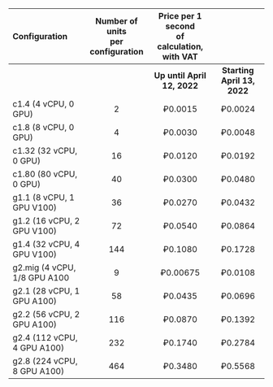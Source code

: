 | Configuration | Number of units <br>per configuration | Price per 1 second <br>of calculation,<br>with VAT |  |
|:---|:---:|:---:|:---:|
| | | **Up until April 12, 2022** | **Starting  April 13, 2022** |
|     c1.4 (4 vCPU, 0 GPU)     |  2  |  ₽0.0015 | ₽0.0024 |
| c1.8 (8 vCPU, 0 GPU)         | 4   | ₽0.0030  | ₽0.0048 |
| c1.32 (32 vCPU, 0 GPU)       | 16  | ₽0.0120  | ₽0.0192 |
| c1.80 (80 vCPU, 0 GPU)       | 40  | ₽0.0300  | ₽0.0480 |
| g1.1 (8 vCPU, 1 GPU V100)    | 36  | ₽0.0270  | ₽0.0432 |
| g1.2 (16 vCPU, 2 GPU V100)   | 72  | ₽0.0540  | ₽0.0864 |
| g1.4 (32 vCPU, 4 GPU V100)   | 144 | ₽0.1080  | ₽0.1728 |
| g2.mig (4 vCPU, 1/8 GPU A100 | 9   | ₽0.00675 | ₽0.0108 |
| g2.1 (28 vCPU, 1 GPU A100)   | 58  | ₽0.0435  | ₽0.0696 |
| g2.2 (56 vCPU, 2 GPU A100)   | 116 | ₽0.0870  | ₽0.1392 |
| g2.4 (112 vCPU, 4 GPU A100)  | 232 | ₽0.1740  | ₽0.2784 |
| g2.8 (224 vCPU, 8 GPU A100)  | 464 | ₽0.3480  | ₽0.5568 |